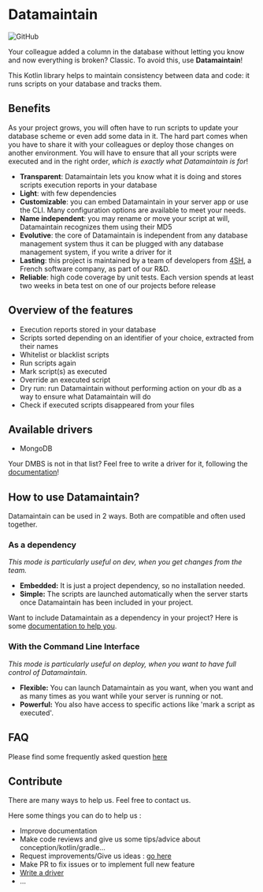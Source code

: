# Datamaintain
![GitHub](https://img.shields.io/github/license/4sh/datamaintain)

Your colleague added a column in the database without letting you know and now everything is broken? Classic. 
To avoid this, use **Datamaintain**! 

This Kotlin library helps to maintain consistency between data and code: it runs scripts on your database and tracks them.

## Benefits
As your project grows, you will often have to run scripts to update your database scheme or even add some data in it. 
The hard part comes when you have to share it with your colleagues or deploy those changes on another environment. 
You will have to ensure that all your scripts were executed and in the right order, *which is exactly what Datamaintain is for*!

- **Transparent**: Datamaintain lets you know what it is doing and stores scripts execution reports in your database
- **Light**: with few dependencies
- **Customizable**: you can embed Datamaintain in your server app or use the CLI. Many configuration options are available to meet your needs.
- **Name independent**: you may rename or move your script at will, Datamaintain recognizes them using their MD5 
- **Evolutive**: the core of Datamaintain is independent from any database management system thus it can be plugged with any database management system, if you write a driver for it
- **Lasting**: this project is maintained by a team of developers from [4SH](https://www.4sh.fr/), a French software company, as part of our R&D.
- **Reliable**: high code coverage by unit tests. Each version spends at least two weeks in beta test on one of our projects before release

## Overview of the features
- Execution reports stored in your database
- Scripts sorted depending on an identifier of your choice, extracted from their names
- Whitelist or blacklist scripts
- Run scripts again
- Mark script(s) as executed
- Override an executed script 
- Dry run: run Datamaintain without performing action on your db as a way to ensure what Datamaintain will do
- Check if executed scripts disappeared from your files

## Available drivers

- MongoDB

Your DMBS is not in that list? Feel free to write a driver for it, following the [documentation](docs/how-to-write-a-driver.md)!

## How to use Datamaintain?

Datamaintain can be used in 2 ways. Both are compatible and often used together.

### As a dependency

*This mode is particularly useful on dev, when you get changes from the team.*

-  **Embedded:** It is just a project dependency, so no installation needed.
-  **Simple:** The scripts are launched automatically when the server starts once Datamaintain has been included in your project.

Want to include Datamaintain as a dependency in your project? Here is some [documentation to help you](docs/as-dependency.md).

### With the Command Line Interface

*This mode is particularly useful on deploy, when you want to have full control of Datamaintain.*

- **Flexible:** You can launch Datamaintain as you want, when you want and as many times as you want while your server is running or not.
- **Powerful:** You also have access to specific actions like 'mark a script as executed'.


## FAQ

Please find some frequently asked question [here](./docs/faq.md)
  
## Contribute

There are many ways to help us. Feel free to contact us.

Here some things you can do to help us :
- Improve documentation
- Make code reviews and give us some tips/advice about conception/kotlin/gradle...
- Request improvements/Give us ideas : [go here](https://github.com/4sh/datamaintain/issues)
- Make PR to fix issues or to implement full new feature
- [Write a driver](docs/how-to-write-a-driver.md)
- ...
